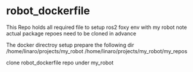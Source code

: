 # robot_dockerfile
This Repo holds all required file to setup ros2 foxy env with my robot
note actual package repoes need to be cloned in advance

The docker directroy setup 
prepare the following dir
/home/linaro/projects/my_robot
/home/linaro/projects/my_robot/my_repos

clone robot_dockerfile repo under my_robot

